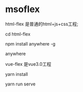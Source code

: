 # msoflex
html-flex 是普通的html+js+css工程;  

cd html-flex   

npm install anywhere -g   
  
anywhere

vue-flex 是vue3.0工程  

yarn install  

yarn run serve  
